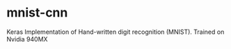 # mnist-cnn
Keras Implementation of Hand-written digit recognition (MNIST).
Trained on Nvidia 940MX
